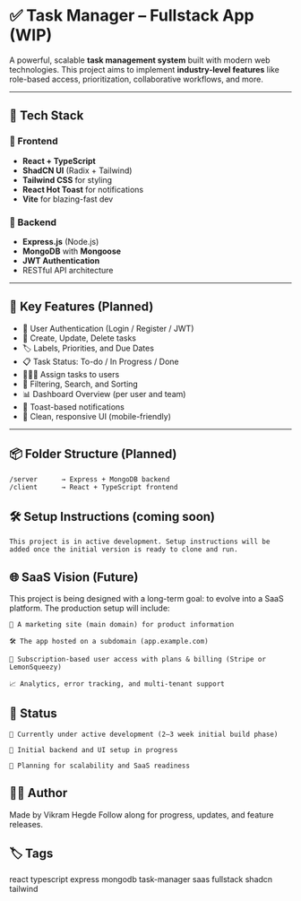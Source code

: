 # ✅ Task Manager – Fullstack App (WIP)

A powerful, scalable **task management system** built with modern web technologies. This project aims to implement **industry-level features** like role-based access, prioritization, collaborative workflows, and more.

---

## 🧰 Tech Stack

### 🔹 Frontend
- **React + TypeScript**
- **ShadCN UI** (Radix + Tailwind)
- **Tailwind CSS** for styling
- **React Hot Toast** for notifications
- **Vite** for blazing-fast dev

### 🔹 Backend
- **Express.js** (Node.js)
- **MongoDB** with **Mongoose**
- **JWT Authentication**
- RESTful API architecture

---

## 🚀 Key Features (Planned)

- 🔐 User Authentication (Login / Register / JWT)
- 🧾 Create, Update, Delete tasks
- 🏷️ Labels, Priorities, and Due Dates
- 📋 Task Status: To-do / In Progress / Done
- 🧑‍🤝‍🧑 Assign tasks to users
- 🧠 Filtering, Search, and Sorting
- 📊 Dashboard Overview (per user and team)
- 💬 Toast-based notifications
- 🎨 Clean, responsive UI (mobile-friendly)

---

## 📦 Folder Structure (Planned)

```txt
/server      → Express + MongoDB backend  
/client      → React + TypeScript frontend
```

## 🛠️ Setup Instructions (coming soon)

    This project is in active development. Setup instructions will be added once the initial version is ready to clone and run.

## 🌐 SaaS Vision (Future)

This project is being designed with a long-term goal: to evolve into a SaaS platform. The production setup will include:

    🧭 A marketing site (main domain) for product information

    🛠️ The app hosted on a subdomain (app.example.com)

    🧾 Subscription-based user access with plans & billing (Stripe or LemonSqueezy)

    📈 Analytics, error tracking, and multi-tenant support

## 📌 Status

    🔨 Currently under active development (2–3 week initial build phase)

    📂 Initial backend and UI setup in progress

    🧠 Planning for scalability and SaaS readiness

## 👨‍💻 Author

Made by Vikram Hegde
Follow along for progress, updates, and feature releases.
## 🏷️ Tags

react typescript express mongodb task-manager saas fullstack shadcn tailwind
